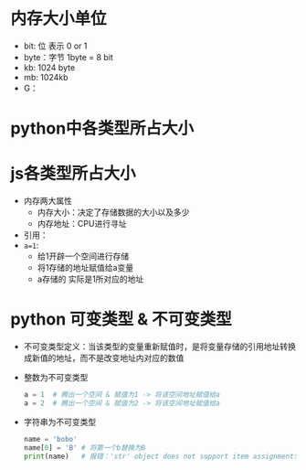 # 内存大小单位
* bit: 位 表示 0 or 1
* byte：字节 1byte = 8 bit
* kb: 1024 byte
* mb: 1024kb
* G：

# python中各类型所占大小

# js各类型所占大小

* 内存两大属性
  * 内存大小：决定了存储数据的大小以及多少
  * 内存地址：CPU进行寻址
* 引用：
* `a=1`: 
  * 给1开辟一个空间进行存储
  * 将1存储的地址赋值给a变量
  * a存储的 实际是1所对应的地址


# python 可变类型 & 不可变类型
* 不可变类型定义：当该类型的变量重新赋值时，是将变量存储的引用地址转换成新值的地址，而不是改变地址内对应的数值
* 整数为不可变类型
  ```python
  a = 1  # 腾出一个空间 & 赋值为1 -> 将该空间地址赋值给a
  a = 2  # 腾出一个空间 & 赋值为2 -> 将该空间地址赋值给a
  ```

* 字符串为不可变类型
  ```python
  name = 'bobo'
  name[0] = 'B' # 将第一个b替换为B
  print(name)   # 报错：'str' object does not support item assignment: 字符串类型不支持赋值操作 
  ```
